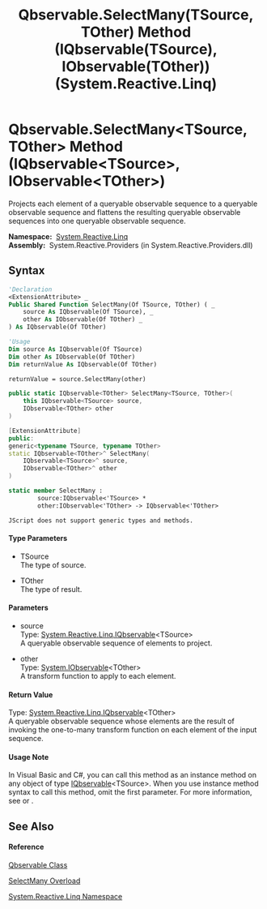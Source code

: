 ﻿---
title: Qbservable.SelectMany(TSource, TOther) Method (IQbservable(TSource), IObservable(TOther)) (System.Reactive.Linq)
TOCTitle: SelectMany(TSource, TOther) Method (IQbservable(TSource), IObservable(TOther))
ms:assetid: M:System.Reactive.Linq.Qbservable.SelectMany``2(System.Reactive.Linq.IQbservable{``0},System.IObservable{``1})
ms:mtpsurl: https://msdn.microsoft.com/en-us/library/Hh211638(v=VS.103)
ms:contentKeyID: 36068317
ms.date: 06/28/2011
mtps_version: v=VS.103
dev_langs:
- vb
- csharp
- c++
- fsharp
- jscript
---

# Qbservable.SelectMany\<TSource, TOther\> Method (IQbservable\<TSource\>, IObservable\<TOther\>)

Projects each element of a queryable observable sequence to a queryable observable sequence and flattens the resulting queryable observable sequences into one queryable observable sequence.

**Namespace:**  [System.Reactive.Linq](hh211929\(v=vs.103\).md)  
**Assembly:**  System.Reactive.Providers (in System.Reactive.Providers.dll)

## Syntax

``` vb
'Declaration
<ExtensionAttribute> _
Public Shared Function SelectMany(Of TSource, TOther) ( _
    source As IQbservable(Of TSource), _
    other As IObservable(Of TOther) _
) As IQbservable(Of TOther)
```

``` vb
'Usage
Dim source As IQbservable(Of TSource)
Dim other As IObservable(Of TOther)
Dim returnValue As IQbservable(Of TOther)

returnValue = source.SelectMany(other)
```

``` csharp
public static IQbservable<TOther> SelectMany<TSource, TOther>(
    this IQbservable<TSource> source,
    IObservable<TOther> other
)
```

``` c++
[ExtensionAttribute]
public:
generic<typename TSource, typename TOther>
static IQbservable<TOther>^ SelectMany(
    IQbservable<TSource>^ source, 
    IObservable<TOther>^ other
)
```

``` fsharp
static member SelectMany : 
        source:IQbservable<'TSource> * 
        other:IObservable<'TOther> -> IQbservable<'TOther> 
```

``` jscript
JScript does not support generic types and methods.
```

#### Type Parameters

  - TSource  
    The type of source.

<!-- end list -->

  - TOther  
    The type of result.

#### Parameters

  - source  
    Type: [System.Reactive.Linq.IQbservable](hh229328\(v=vs.103\).md)\<TSource\>  
    A queryable observable sequence of elements to project.  

<!-- end list -->

  - other  
    Type: [System.IObservable](https://msdn.microsoft.com/en-us/library/Dd990377)\<TOther\>  
    A transform function to apply to each element.  

#### Return Value

Type: [System.Reactive.Linq.IQbservable](hh229328\(v=vs.103\).md)\<TOther\>  
A queryable observable sequence whose elements are the result of invoking the one-to-many transform function on each element of the input sequence.  

#### Usage Note

In Visual Basic and C\#, you can call this method as an instance method on any object of type [IQbservable](hh229328\(v=vs.103\).md)\<TSource\>. When you use instance method syntax to call this method, omit the first parameter. For more information, see [](https://msdn.microsoft.com/en-us/library/Bb384936) or [](https://msdn.microsoft.com/en-us/library/Bb383977).

## See Also

#### Reference

[Qbservable Class](hh211693\(v=vs.103\).md)

[SelectMany Overload](hh229217\(v=vs.103\).md)

[System.Reactive.Linq Namespace](hh211929\(v=vs.103\).md)

